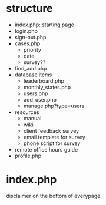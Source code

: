# structure
- index.php: starting page
- login.php
- sign-out.php
- cases.php
    - priority
    - date
    - survey??
- find_add.php
- database items
    - leaderboard.php
    - monthly_states.php
    - users.php
    - add_user.php
    - manage.php?type=users
- resources
    - manual
    - wiki
    - client feedback survey
    - email template for survey
    - phone script for survey
- remote office hours guide
- profile.php
# index.php

disclaimer on the bottom of everypage
